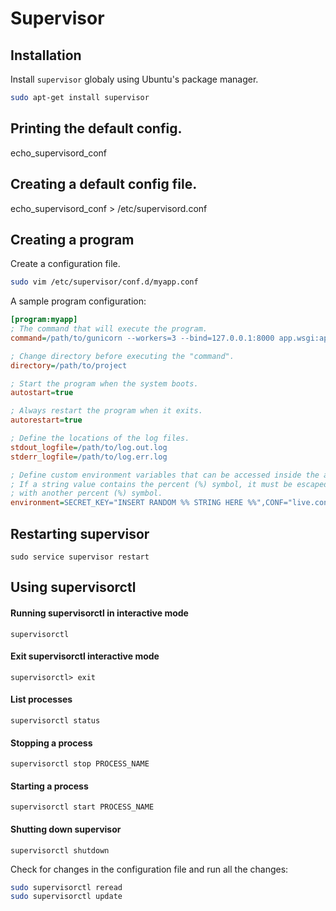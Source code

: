 Supervisor
==========


Installation
--------------------------------------------------

Install `supervisor` globaly using Ubuntu's package manager.

```bash
sudo apt-get install supervisor
```


Printing the default config.
--------------------------------------------------
echo_supervisord_conf

Creating a default config file.
--------------------------------------------------
echo_supervisord_conf > /etc/supervisord.conf


Creating a program
--------------------------------------------------

Create a configuration file.

```bash
sudo vim /etc/supervisor/conf.d/myapp.conf
```

A sample program configuration:

```ini
[program:myapp]
; The command that will execute the program.
command=/path/to/gunicorn --workers=3 --bind=127.0.0.1:8000 app.wsgi:application

; Change directory before executing the "command".
directory=/path/to/project

; Start the program when the system boots.
autostart=true

; Always restart the program when it exits.
autorestart=true

; Define the locations of the log files.
stdout_logfile=/path/to/log.out.log
stderr_logfile=/path/to/log.err.log

; Define custom environment variables that can be accessed inside the app.
; If a string value contains the percent (%) symbol, it must be escaped
; with another percent (%) symbol.
environment=SECRET_KEY="INSERT RANDOM %% STRING HERE %%",CONF="live.conf"
```


Restarting supervisor
--------------------------------------------------
`sudo service supervisor restart`


Using supervisorctl
--------------------------------------------------

#### Running supervisorctl in interactive mode
`supervisorctl`

#### Exit supervisorctl interactive mode
`supervisorctl> exit`

#### List processes
`supervisorctl status`

#### Stopping a process
`supervisorctl stop PROCESS_NAME`

#### Starting a process
`supervisorctl start PROCESS_NAME`

#### Shutting down supervisor
`supervisorctl shutdown`

Check for changes in the configuration file and
run all the changes:

```bash
sudo supervisorctl reread
sudo supervisorctl update
```